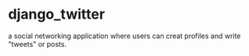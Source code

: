 # django_twitter
a social networking application where users can creat profiles and write "tweets" or posts.
